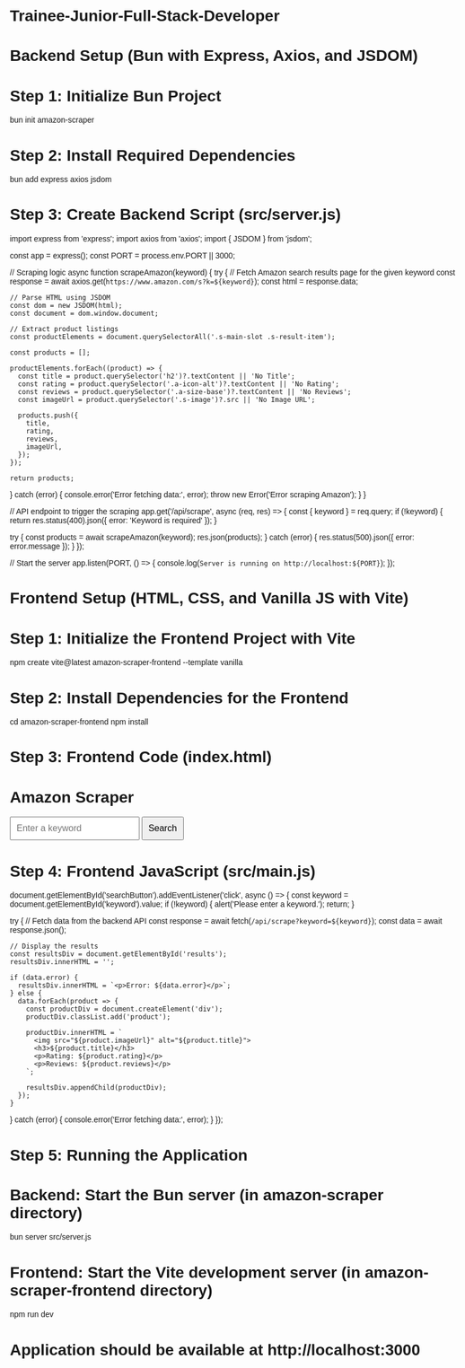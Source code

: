 # Trainee-Junior-Full-Stack-Developer

# Backend Setup (Bun with Express, Axios, and JSDOM)

# Step 1: Initialize Bun Project
bun init amazon-scraper

# Step 2: Install Required Dependencies
bun add express axios jsdom

# Step 3: Create Backend Script (src/server.js)

import express from 'express';
import axios from 'axios';
import { JSDOM } from 'jsdom';

const app = express();
const PORT = process.env.PORT || 3000;

// Scraping logic
async function scrapeAmazon(keyword) {
  try {
    // Fetch Amazon search results page for the given keyword
    const response = await axios.get(`https://www.amazon.com/s?k=${keyword}`);
    const html = response.data;
    
    // Parse HTML using JSDOM
    const dom = new JSDOM(html);
    const document = dom.window.document;

    // Extract product listings
    const productElements = document.querySelectorAll('.s-main-slot .s-result-item');

    const products = [];

    productElements.forEach((product) => {
      const title = product.querySelector('h2')?.textContent || 'No Title';
      const rating = product.querySelector('.a-icon-alt')?.textContent || 'No Rating';
      const reviews = product.querySelector('.a-size-base')?.textContent || 'No Reviews';
      const imageUrl = product.querySelector('.s-image')?.src || 'No Image URL';

      products.push({
        title,
        rating,
        reviews,
        imageUrl,
      });
    });

    return products;

  } catch (error) {
    console.error('Error fetching data:', error);
    throw new Error('Error scraping Amazon');
  }
}

// API endpoint to trigger the scraping
app.get('/api/scrape', async (req, res) => {
  const { keyword } = req.query;
  if (!keyword) {
    return res.status(400).json({ error: 'Keyword is required' });
  }

  try {
    const products = await scrapeAmazon(keyword);
    res.json(products);
  } catch (error) {
    res.status(500).json({ error: error.message });
  }
});

// Start the server
app.listen(PORT, () => {
  console.log(`Server is running on http://localhost:${PORT}`);
});


# Frontend Setup (HTML, CSS, and Vanilla JS with Vite)

# Step 1: Initialize the Frontend Project with Vite
npm create vite@latest amazon-scraper-frontend --template vanilla

# Step 2: Install Dependencies for the Frontend
cd amazon-scraper-frontend
npm install

# Step 3: Frontend Code (index.html)

<!DOCTYPE html>
<html lang="en">
<head>
  <meta charset="UTF-8">
  <meta name="viewport" content="width=device-width, initial-scale=1.0">
  <title>Amazon Scraper</title>
  <style>
    body {
      font-family: Arial, sans-serif;
      padding: 20px;
      max-width: 800px;
      margin: 0 auto;
    }
    input, button {
      padding: 10px;
      font-size: 16px;
    }
    .results {
      margin-top: 20px;
    }
    .product {
      border: 1px solid #ddd;
      margin-bottom: 10px;
      padding: 10px;
    }
    .product img {
      max-width: 100px;
    }
    .product h3 {
      margin: 0;
    }
    .product p {
      margin: 5px 0;
    }
  </style>
</head>
<body>

  <h1>Amazon Scraper</h1>
  <input type="text" id="keyword" placeholder="Enter a keyword" />
  <button id="searchButton">Search</button>

  <div class="results" id="results"></div>

  <script src="/src/main.js"></script>
</body>
</html>

# Step 4: Frontend JavaScript (src/main.js)

document.getElementById('searchButton').addEventListener('click', async () => {
  const keyword = document.getElementById('keyword').value;
  if (!keyword) {
    alert('Please enter a keyword.');
    return;
  }

  try {
    // Fetch data from the backend API
    const response = await fetch(`/api/scrape?keyword=${keyword}`);
    const data = await response.json();

    // Display the results
    const resultsDiv = document.getElementById('results');
    resultsDiv.innerHTML = '';

    if (data.error) {
      resultsDiv.innerHTML = `<p>Error: ${data.error}</p>`;
    } else {
      data.forEach(product => {
        const productDiv = document.createElement('div');
        productDiv.classList.add('product');

        productDiv.innerHTML = `
          <img src="${product.imageUrl}" alt="${product.title}">
          <h3>${product.title}</h3>
          <p>Rating: ${product.rating}</p>
          <p>Reviews: ${product.reviews}</p>
        `;

        resultsDiv.appendChild(productDiv);
      });
    }
  } catch (error) {
    console.error('Error fetching data:', error);
  }
});

# Step 5: Running the Application

# Backend: Start the Bun server (in amazon-scraper directory)
bun server src/server.js

# Frontend: Start the Vite development server (in amazon-scraper-frontend directory)
npm run dev

# Application should be available at http://localhost:3000
